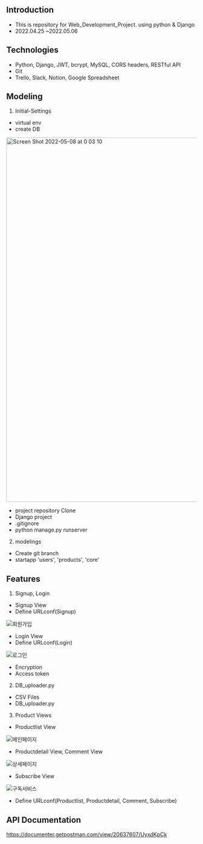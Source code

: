 ## Introduction

- This is repository for Web_Development_Project. using python &amp; Django
- 2022.04.25 ~2022.05.06

## Technologies
- Python, Django, JWT, bcrypt, MySQL, CORS headers, RESTful API
- Git
- Trello, Slack, Notion, Google Spreadsheet

## Modeling

1. Initial-Settings
- virtual env
- create DB
<img width="963" alt="Screen Shot 2022-05-08 at 0 03 10" src="https://user-images.githubusercontent.com/98144690/167260000-8b286378-cc90-4057-9703-748b53880b61.png">

- project repository Clone
- Django project
- .gitignore
- python manage.py runserver

2. modelings
- Create git branch
- startapp 'users', 'products', 'core'

## Features
1. Signup, Login
- Signup View
- Define URLconf(Signup)

![회원가입](https://user-images.githubusercontent.com/98144690/167259752-29267309-66f2-4899-a35b-5dfd2f2b8bc1.gif)

- Login View
- Define URLconf(Login)

![로그인](https://user-images.githubusercontent.com/98144690/167259757-a4826848-993e-4e58-a650-f729103cb178.gif)

- Encryption
- Access token

2. DB_uploader.py
- CSV Files
- DB_uploader.py

3. Product Views
- Productlist View

![메인페이지](https://user-images.githubusercontent.com/98144690/167259725-8b473e55-43df-440d-8e26-ff29d34ec526.gif)

- Productdetail View, Comment View
 
![상세페이지](https://user-images.githubusercontent.com/98144690/167259741-5d87f1d4-0176-4759-b4e9-09195eb785b1.gif)

- Subscribe View

![구독서비스](https://user-images.githubusercontent.com/98144690/167259748-8b0d036f-1a6c-48fa-a8f3-9ee26714b761.gif)

- Define URLconf(Productlist, Productdetail, Comment, Subscribe)

## API Documentation
https://documenter.getpostman.com/view/20637607/UyxdKpCk
